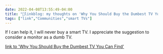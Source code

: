 ```yaml
---
date: 2022-04-08T13:55:49-04:00
title: "🔗linkblog: my thoughts on 'Why You Should Buy the Dumbest TV You Can Find'"
tags: ["link","Communities","smart TVs"]
---
```

If I can help it, I will never buy a smart TV. I appreciate the suggestion to consider a monitor as a dumb TV.
 
[link to 'Why You Should Buy the Dumbest TV You Can Find'](https://lifehacker.com/why-you-should-buy-the-dumbest-tv-you-can-find-1848768646)
